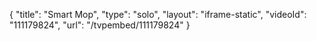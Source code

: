 {
    "title": "Smart Mop",
    "type": "solo",
    "layout": "iframe-static",
    "videoId": "111179824",
    "url": "\/tvpembed\/111179824"
}